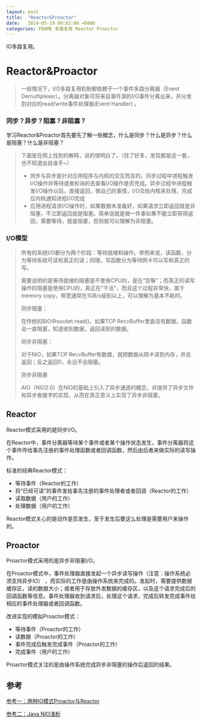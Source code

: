 ```yaml
---
layout: post
title:  "Reactor&Proactor"
date:   2014-05-19 00:03:00 +0800
categories: FRAME 多路复用 Reactor Proactor
---
```



IO多路复用。


# Reactor&Proactor

> 一般情况下，I/O多路复用机制都依赖于一个事件多路分离器（Event Demultiplexer）。分离器对象可将来自事件源的I/O事件分离出来，并分发到对应的read/write事件处理器(Event Handler) 。

### 同步？异步？阻塞？非阻塞？

学习Reactor&Proactor首先要先了解一些概念，什么是同步？什么是异步？什么是阻塞？什么是非阻塞？

>下面是在网上找到的解释，说的很明白了。（找了好多，发现都是这一套，也不知道出自谁手~）
> * 同步与异步是针对应用程序与内核的交互而言的。同步过程中进程触发I/O操作并等待或者轮询的去查看I/O操作是否完成。异步过程中进程触发I/O操作以后，直接返回，做自己的事情，I/O交给内核来处理，完成后内核通知进程I/O完成 
> *  应用进程请求I/O操作时，如果数据未准备好，如果请求立即返回就是非阻塞，不立即返回就是阻塞。简单说就是做一件事如果不能立即获得返回，需要等待，就是阻塞，否则就可以理解为非阻塞。 

### I/O模型

> 所有的系统I/O都分为两个阶段：等待就绪和操作。举例来说，读函数，分为等待系统可读和真正的读；同理，写函数分为等待网卡可以写和真正的写。
>
> 需要说明的是等待就绪的阻塞是不使用CPU的，是在“空等”；而真正的读写操作的阻塞是使用CPU的，真正在"干活"，而且这个过程非常快，属于memory copy，带宽通常在1GB/s级别以上，可以理解为基本不耗时。
>
> 同步阻塞：
>
> 在传统的BIO中socket.read()，如果TCP RecvBuffer里面没有数据，函数会一直阻塞，知道收到数据，返回读到的数据。
>
> 同步非阻塞：
>
> 对于NIO，如果TCP RecvBuffer有数据，就把数据从网卡读到内存，并且返回；反之返回0，永远不会阻塞。
>
> 异步非阻塞
>
> AIO（NIO2.0）在NIO的基础上引入了异步通道的概念，并提供了异步文件和异步套接字的实现，从而在真正意义上实现了异步非阻塞。

## Reactor

Reactor模式采用的是同步I/O。

在Reactor中，事件分离器等待某个事件或者某个操作状态发生，事件分离器将这个事件传给事先注册的事件处理函数或者回调函数，然后由后者来做实际的读写操作。

标准的经典Reactor模式：

* 等待事件（Reactor的工作）
* 将“已经可读”的事件发给事先注册的事件处理者或者回调（Reactor的工作）
* 读取数据（用户的工作）
* 处理数据（用户的工作）

Reactor模式关心的是动作是否发生，至于发生后要这么处理是需要用户来操作的。

## Proactor

Proactor模式采用的是异步非阻塞I/O。

在Proactor模式中，事件处理器直接发起一个异步读写操作（注意：操作系统必须支持异步IO） ，而实际的工作是由操作系统来完成的。发起时，需要提供数据缓存区，读的数据大小；或者用于存放外发数据的缓存区，以及这个请求完成后的回调函数等信息。事件处理器收到请求后，处理这个请求，完成后转发完成事件给相应的事件处理器或者回调函数。

改进实现的模拟Proactor模式：

* 等待事件（Proactor的工作）
* 读数据（Proactor的工作）
* 事件完成后触发完成事件（Proactor的工作）
* 完成事件（用户的工作）

Proactor模式关注的是由操作系统完成异步非阻塞的操作后返回的结果。



## 参考

[参考一：两种IO模式Proactor与Reactor](https://yq.aliyun.com/ziliao/29133)

[参考二：Java NIO浅析](https://tech.meituan.com/nio.html)
